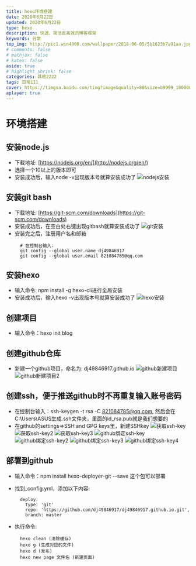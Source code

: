 ```yaml
---
title: hexo环境搭建                                                                      # 标题(必填)
date: 2020年6月22日                                                                  # 开始时间(必填)
updated: 2020年6月22日                                                               # 更新时间
type: hexo                                                                         # 标签、分类和友情链接三個页面需要配置(必填)
description: 快速、简洁且高效的博客框架                                                            # 描述
keywords: 日常                                                                       # 关键词，便于搜索
top_img: http://pic1.win4000.com/wallpaper/2018-06-05/5b1623b7a91aa.jpg             # 文章的顶部图片
# comments: false                                                                     # 评论模块(默认为false)
# mathjax: false                                                                      # 显示mathjax(默认为false)
# katex: false                                                                        # 显示katex(默认为false)
aside: true                                                                         # 展示文章侧边栏(默认为true)
# highlight_shrink: false                                                             # 配置代碼框是否展开(true/false)
categories: 其他2222                                                                # 分类
tags: 日常111                                                                       # 文章标签
cover: https://timgsa.baidu.com/timg?image&quality=80&size=b9999_10000&sec=1592721260369&di=6da14a373776cd983d994ee4ced1dc10&imgtype=0&src=http%3A%2F%2Fi0.hdslb.com%2Fbfs%2Farchive%2F1f3ba99e817894f43ea76cec5197dab78deca065.jpg                 # 文章的缩略图（用在首页）
aplayer: true                                                                       # 展示音乐
---
```


# 环境搭建
## 安装node.js
  * 下载地址: [https://nodejs.org/en/](http://nodejs.org/en/)
  * 选择一个10以上的版本即可
  * 安装成功后，输入node -v出现版本号就算安装成功了 ![nodejs安装](/images/index/nodejs安装.jpg)

## 安装git bash
  * 下载地址: [https://git-scm.com/downloads](https://git-scm.com/downloads)
  * 安装成功后，在空白处右键出现gitbash就算安装成功了 ![git安装](/images/index/git安装.jpg)
  * 安装完之后，注册用户名和邮箱
      ```
        # 在控制台输入:
        git config --global user.name dj49846917
        git config --global user.email 821084785@qq.com
      ```

## 安装hexo
  * 输入命令: npm install -g hexo-cli进行全局安装
  * 安装成功后，输入hexo -v出现版本号就算安装成功了 ![hexo安装](/images/index/hexo安装.jpg)

## 创建项目
 * 输入命令：hexo init blog

## 创建github仓库
  * 新建一个github项目，命名为: dj49846917.github.io 
    ![github新建项目](/images/index/github新建项目.jpg)
    ![github新建项目2](/images/index/github新建项目2.jpg)

## 创建ssh，便于推送github时不再重复输入账号密码
  * 在控制台输入：ssh-keygen -t rsa -C 821084785@qq.com, 然后会在C:\Users\ASUS生成.ssh文件夹，里面的id_rsa.pub就是我们想要的
  * 在github的settings=>SSH and GPG keys里，新建SSHkey
  ![获取ssh-key](/images/index/获取ssh-key.jpg)
  ![获取ssh-key2](/images/index/获取ssh-key2.jpg)
  ![获取ssh-key3](/images/index/获取ssh-key3.jpg)
  ![github绑定ssh-key](/images/index/github绑定ssh-key.jpg)
  ![github绑定ssh-key2](/images/index/github绑定ssh-key2.jpg)
  ![github绑定ssh-key3](/images/index/github绑定ssh-key3.jpg)
  ![github绑定ssh-key4](/images/index/github绑定ssh-key4.jpg)

## 部署到github
  * 输入命令：npm install hexo-deployer-git --save 这个包可以部署

  * 找到_config.yml，添加以下内容: 
    ```
      deploy:
        type: 'git'
        repo: 'https://github.com/dj49846917/dj49846917.github.io.git',
        branch: master
    ```

  * 执行命令:
    ```
      hexo clean (清除缓存)
      hexo g (生成对应的文件)
      hexo d (发布)
      hexo new page 文件名 (新建页面)
    ```

